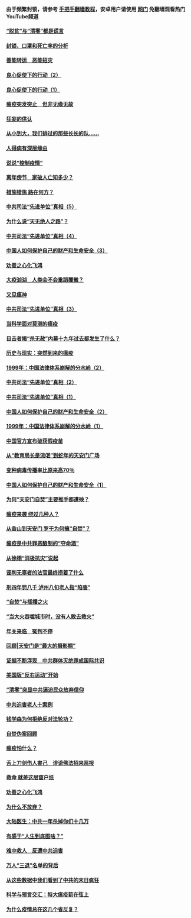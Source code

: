 #### 由于频繁封锁，请参考 [手把手翻墙教程](https://github.com/gfw-breaker/guides/wiki/)，安卓用户请使用 [网门](https://github.com/gfw-breaker/nogfw/blob/master/dl.md?t=03041200) 免翻墙观看热门YouTube频道 

#### [“脱贫”与“清零”都是谎言](../pages/19/421590.md?t=03041200) 

#### [封锁、口罩和死亡率的分析](../pages/19/421495.md?t=03041200) 

#### [善能转运　恶能招灾](../pages/19/421334.md?t=03041200) 

#### [良心促使下的行动（2）](../pages/19/421361.md?t=03041200) 

#### [良心促使下的行动（1）](../pages/19/421302.md?t=03041200) 

#### [瘟疫突发突止　但非无缘无故](../pages/19/421281.md?t=03041200) 

#### [狂妄的供认](../pages/19/421199.md?t=03041200) 

#### [从小到大，我们排过的那些长长的队……](../pages/19/421243.md?t=03041200) 

#### [人得病有深层缘由](../pages/19/420864.md?t=03041200) 

#### [说说“控制疫情”](../pages/19/420831.md?t=03041200) 

#### [离年傍节　家破人亡知多少？](../pages/19/420563.md?t=03041200) 

#### [措施错施  路在何方？](../pages/19/420076.md?t=03041200) 

#### [中共司法“先进单位”真相（5）](../pages/19/419453.md?t=03041200) 

#### [为什么说“天无绝人之路”？](../pages/19/419618.md?t=03041200) 

#### [中共司法“先进单位”真相（4）](../pages/19/419452.md?t=03041200) 

#### [中国人如何保护自己的财产和生命安全（3）](../pages/19/419405.md?t=03041200) 

#### [劝善之心化飞鸿](../pages/19/418758.md?t=03041200) 

#### [大疫汹汹　人类会不会重蹈覆辙？](../pages/19/419691.md?t=03041200) 

#### [又见瘟神](../pages/19/419225.md?t=03041200) 

#### [中共司法“先进单位”真相（3）](../pages/19/419451.md?t=03041200) 

#### [当科学面对莫测的瘟疫](../pages/19/419625.md?t=03041200) 

#### [目击者揭“杀无赦”内幕十九年过去都发生了什么？](../pages/19/419617.md?t=03041200) 

#### [历史与现实：突然到来的瘟疫](../pages/19/419619.md?t=03041200) 

#### [1999年：中国法律体系崩解的分水岭（2）](../pages/19/419455.md?t=03041200) 

#### [中共司法“先进单位”真相（2）](../pages/19/419450.md?t=03041200) 

#### [中共司法“先进单位”真相（1）](../pages/19/419449.md?t=03041200) 

#### [中国人如何保护自己的财产和生命安全（2）](../pages/19/419404.md?t=03041200) 

#### [1999年：中国法律体系崩解的分水岭（1）](../pages/19/419454.md?t=03041200) 

#### [中国官方宣布破获假疫苗](../pages/19/419504.md?t=03041200) 

#### [从“教育局长是流氓”到蛇年的天安门广场](../pages/19/419470.md?t=03041200) 

#### [变种病毒传播率比原来高70％](../pages/19/419456.md?t=03041200) 

#### [中国人如何保护自己的财产和生命安全（1）](../pages/19/419403.md?t=03041200) 

#### [为何“天安门自焚”主要推手都遭殃？](../pages/19/419348.md?t=03041200) 

#### [瘟疫来袭 绕过几种人？](../pages/19/419349.md?t=03041200) 

#### [从香山到天安门 罗干为何搞“自焚”？](../pages/19/419270.md?t=03041200) 

#### [瘟疫是中共罪恶酿制的“夺命酒”](../pages/19/419223.md?t=03041200) 

#### [从徐栩“消极抗灾”说起](../pages/19/419224.md?t=03041200) 

#### [诬判无辜者的法官最终捞着了什么](../pages/19/419268.md?t=03041200) 

#### [刑四年罚八千 泸州八旬老人指“陷害”](../pages/19/419232.md?t=03041200) 

#### [“自焚”与插播之火](../pages/19/419226.md?t=03041200) 

#### [“当大火吞噬城市时，没有人敢去救火”](../pages/19/419077.md?t=03041200) 

#### [年关来临　冤判不停](../pages/19/419093.md?t=03041200) 

#### [回顾|天安门是“最大的摄影棚”](../pages/19/380866.md?t=03041200) 

#### [证据不断浮现　中共群体灭绝罪成国际共识](../pages/19/419031.md?t=03041200) 

#### [美国版“反右运动”开始](../pages/19/419030.md?t=03041200) 

#### [“清零”突显中共逼迫民众放弃信仰](../pages/19/418995.md?t=03041200) 

#### [中共迫害老人十案例](../pages/19/418831.md?t=03041200) 

#### [钱学森为何拒绝反对法轮功？](../pages/19/418905.md?t=03041200) 

#### [自焚伪案回顾](../pages/19/418799.md?t=03041200) 

#### [瘟疫怕什么？](../pages/19/418800.md?t=03041200) 

#### [舌上刀剑伤人害己　诽谤佛法招来恶报](../pages/19/418731.md?t=03041200) 

#### [救命 就差这层窗户纸](../pages/19/418706.md?t=03041200) 

#### [劝善之心化飞鸿](../pages/19/416766.md?t=03041200) 

#### [为什么不放弃？](../pages/19/418691.md?t=03041200) 

#### [大陆医生：中共一年杀掉你们十几万](../pages/19/418670.md?t=03041200) 

#### [有感于“人生到底图啥？”](../pages/19/418624.md?t=03041200) 

#### [难中救人　反遭中共迫害](../pages/19/418414.md?t=03041200) 

#### [万人“三退”名单的背后](../pages/19/418505.md?t=03041200) 

#### [从这些数据中我们看到了中共的末日疯狂](../pages/19/418420.md?t=03041200) 

#### [科学与预言交汇：特大瘟疫箭在弦上](../pages/19/418266.md?t=03041200) 

#### [为什么疫情总在这几个省反复？](../pages/19/418219.md?t=03041200) 

